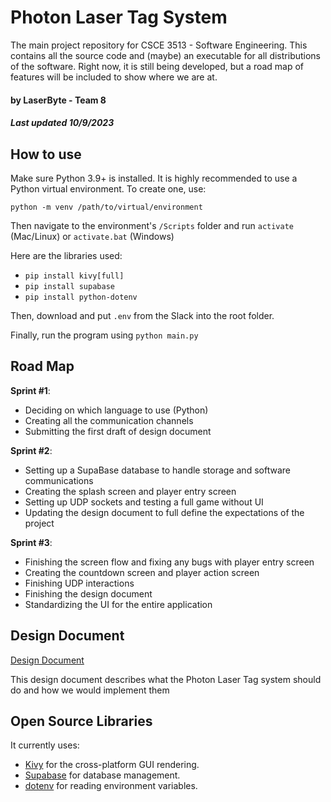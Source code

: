 # Photon Laser Tag System

The main project repository for CSCE 3513 - Software Engineering. This contains all the source code and (maybe) an executable for all distributions of the software. Right now, it is still being developed, but a road map of features will be included to show where we are at.

#### by LaserByte - Team 8
##### Last updated 10/9/2023

## How to use

Make sure Python 3.9+ is installed.
It is highly recommended to use a Python virtual environment. To create one, use:

`python -m venv /path/to/virtual/environment`

Then navigate to the environment's `/Scripts` folder and run `activate` (Mac/Linux) or `activate.bat` (Windows)

Here are the libraries used:
- `pip install kivy[full]`
- `pip install supabase`
- `pip install python-dotenv`

Then, download and put `.env` from the Slack into the root folder.

Finally, run the program using `python main.py`

## Road Map

**Sprint #1**:
- Deciding on which language to use (Python)
- Creating all the communication channels
- Submitting the first draft of design document

**Sprint #2**:
- Setting up a SupaBase database to handle storage and software communications
- Creating the splash screen and player entry screen
- Setting up UDP sockets and testing a full game without UI
- Updating the design document to full define the expectations of the project

**Sprint #3**:
- Finishing the screen flow and fixing any bugs with player entry screen
- Creating the countdown screen and player action screen
- Finishing UDP interactions
- Finishing the design document
- Standardizing the UI for the entire application

## Design Document

[Design Document](https://uark-my.sharepoint.com/:w:/g/personal/alprosse_uark_edu/EUoDgCKoJAlBvLPaeWUmcOABm5QC2ipi3dcoMTviTl-DhA?e=DnYhJe)

This design document describes what the Photon Laser Tag system should do and how we would implement them

## Open Source Libraries

It currently uses:
- [Kivy](https://kivy.org/) for the cross-platform GUI rendering.
- [Supabase](https://supabase.com/) for database management.
- [dotenv](https://pypi.org/project/python-dotenv/) for reading environment variables.
